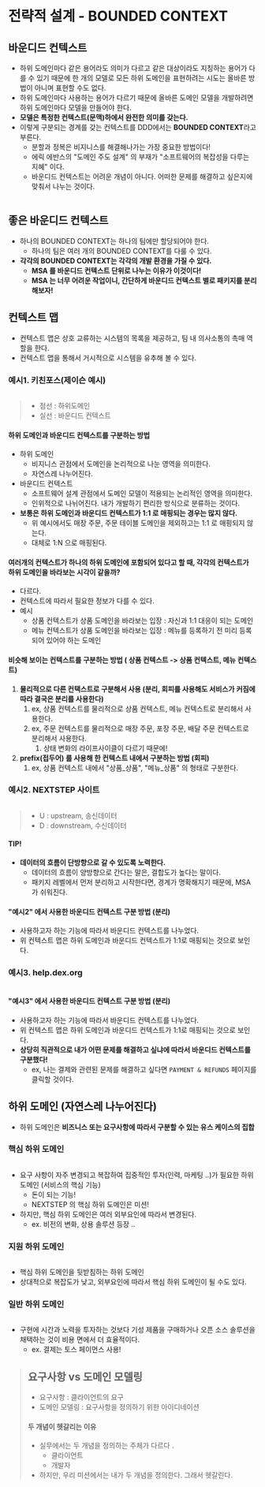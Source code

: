 # 전략적 설계 - BOUNDED CONTEXT

## 바운디드 컨텍스트&#x20;

* 하위 도메인마다 같은 용어라도 의미가 다르고 같은 대상이라도 지칭하는 용어가 다를 수 있기 때문에 한 개의 모델로 모든 하위 도메인을 표현하려는 시도는 올바른 방법이 아니며 표현할 수도 없다.
* 하위 도메인마다 사용하는 용어가 다르기 때문에 올바른 도메인 모델을 개발하려면 하위 도메인마다 모델을 만들어야 한다.
* **모델은 특정한 컨텍스트(문맥)하에서 완전한 의미를 갖는다.**
* 이렇게 구분되는 경계를 갖는 컨텍스트를 DDD에서는 **BOUNDED CONTEXT**라고 부른다.
  * 분할과 정복은 비지니스를 해결해나가는 가장 중요한 방법이다!&#x20;
  * 에릭 에반스의 "도메인 주도 설계" 의 부재가 "소프트웨어의 복잡성을 다루는 지혜" 이다.&#x20;
  * 바운디드 컨텍스트는 어려운 개념이 아니다. 어떠한 문제를 해결하고 싶은지에 맞춰서 나누는 것이다.&#x20;

<figure><img src="../../../../../.gitbook/assets/image (1) (1) (1) (1).png" alt=""><figcaption></figcaption></figure>

## 좋은 바운디드 컨텍스트&#x20;

* 하나의 BOUNDED CONTEXT는 하나의 팀에만 할당되어야 한다.
  * 하나의 팀은 여러 개의 BOUNDED CONTEXT를 다룰 수 있다.
* **각각의 BOUNDED CONTEXT는 각각의 개발 환경을 가질 수 있다.**
  * **MSA 를 바운디드 컨텍스트 단위로 나누는 이유가 이것이다!**&#x20;
  * **MSA 는 너무 어려운 작업이니, 간단하게 바운디드 컨텍스트 별로 패키지를 분리해보자!**

## 컨텍스트 맵&#x20;

* 컨텍스트 맵은 상호 교류하는 시스템의 목록을 제공하고, 팀 내 의사소통의 촉매 역할을 한다.
* 컨텍스트 맵을 통해서 거시적으로 시스템을 유추해 볼 수 있다.&#x20;

### 예시1. 키친포스(제이슨 예시)

<figure><img src="../../../../../.gitbook/assets/image (5).png" alt=""><figcaption></figcaption></figure>

> * 점선 : 하위도메인&#x20;
> * 실선 : 바운디드 컨텍스트

#### 하위 도메인과 바운디드 컨텍스트를 구분하는 방법&#x20;

* 하위 도메인&#x20;
  * 비지니스 관점에서 도메인을 논리적으로 나눈 영역을 의미한다.&#x20;
  * 자연스레 나누어진다.&#x20;
* 바운디드 컨텍스트&#x20;
  * 소프트웨어 설계 관점에서 도메인 모델이 적용되는 논리적인 영역을 의미한다.&#x20;
  * 인위적으로 나뉘어진다. 내가 개발하기 편리한 방식으로 분류하는 것이다. &#x20;
* **보통은 하위 도메인과 바운디드 컨텍스트가 1:1 로 매핑되는 경우는 많지 않다.**&#x20;
  * 위 예시에서도 매장 주문, 주문 테이블 도메인을 제외하고는 1:1 로 매핑되지 않는다.&#x20;
  * 대체로 1:N 으로 매핑된다.&#x20;

#### 여러개의 컨텍스트가 하나의 하위 도메인에 포함되어 있다고 할 때, 각각의 컨텍스트가 하위 도메인을 바라보는 시각이 같을까?&#x20;

* 다르다.&#x20;
* 컨텍스트에 따라서 필요한 정보가 다를 수 있다.&#x20;
* 예시&#x20;
  * 상품 컨텍스트가 상품 도메인을 바라보는 입장 : 자신과 1:1 대응이 되는 도메인&#x20;
  * 메뉴 컨텍스트가 상품 도메인을 바라보는 입장 : 메뉴를 등록하기 전 미리 등록되어 있어야 하는 도메인

#### 비슷해 보이는 컨텍스트를 구분하는 방법 ( 상품 컨텍스트 -> 상품 컨텍스트, 메뉴 컨텍스트) &#x20;

1. **물리적으로 다른 컨택스트로 구분해서 사용 (분리, 회피를 사용해도 서비스가 커짐에 따라 결국은 분리를 사용한다)**
   1. ex, 상품 컨텍스트를 물리적으로 상품 컨텍스트, 메뉴 컨텍스트로 분리해서 사용한다.
   2. ex, 주문 컨텍스트를 물리적으로 매장 주문, 포장 주문, 배달 주문 컨텍스트로 분리해서 사용한다.&#x20;
      1. 상태 변화의 라이프사이클이 다르기 때문에!&#x20;
2. **prefix(접두어) 를 사용해 한 컨텍스트 내에서 구분하는 방법 (회피)**&#x20;
   1. ex, 상품 컨텍스트 내에서 "상품\_상품", "메뉴\_상품" 의 형태로 구분한다.&#x20;

### 예시2. NEXTSTEP 사이트

<figure><img src="../../../../../.gitbook/assets/image (6).png" alt=""><figcaption></figcaption></figure>

> * U : upstream, 송신데이터&#x20;
> * D : downstream, 수신데이터

#### TIP!

* **데이터의 흐름이 단방향으로 갈 수 있도록 노력한다.**
  * 데이터의 흐름이 양방향으로 간다는 말은, 결합도가 높다는 말이다.
  * 패키지 레벨에서 먼저 분리하고 시작한다면, 경계가 명확해지기 때문에, MSA 가 쉬워진다.

#### "예시2" 에서 사용한 바운디드 컨텍스트 구분 방법 (분리)

* 사용하고자 하는 기능에 따라서 바운디드 컨텍스트를 나누었다.&#x20;
* 위 컨텍스트 맵은 하위 도메인과 바운디드 컨텍스트가 1:1로 매핑되는 것으로 보인다.&#x20;

### 예시3. help.dex.org

<figure><img src="../../../../../.gitbook/assets/스크린샷 2025-02-11 20.13.57.png" alt=""><figcaption></figcaption></figure>

#### "예시3" 에서 사용한 바운디드 컨텍스트 구분 방법 (분리)

* 사용하고자 하는 기능에 따라서 바운디드 컨텍스트를 나누었다.&#x20;
* 위 컨텍스트 맵은 하위 도메인과 바운디드 컨텍스트가 1:1로 매핑되는 것으로 보인다.
* **상당히 직관적으로 내가 어떤 문제를 해결하고 싶냐에 따라서 바운디드 컨텍스트를 구분했다!**
  * ex, 나는 결제와 관련된 문제를 해결하고 싶다면 `PAYMENT & REFUNDS` 페이지를 클릭할 것이다.&#x20;

## 하위 도메인 (자연스레 나누어진다)&#x20;

* 하위 도메인은 **비즈니스 또는 요구사항에 따라서 구분할 수 있는 유스 케이스의 집합**

### 핵심 하위 도메인&#x20;

<figure><img src="../../../../../.gitbook/assets/스크린샷 2025-02-11 20.23.36.png" alt=""><figcaption></figcaption></figure>

* 요구 사항이 자주 변경되고 복잡하여 집중적인 투자(인력, 마케팅 ..)가 필요한 하위 도메인 (서비스의 핵심 기능)
  * 돈이 되는 기능!&#x20;
  * NEXTSTEP 의 핵심 하위 도메인은 미션!
* 하지만, 핵심 하위 도메인은 여러 외부요인에 따라서 변경된다.
  * ex. 비전의 변화, 상용 솔루션 등장 ..

### 지원 하위 도메인&#x20;

<figure><img src="../../../../../.gitbook/assets/스크린샷 2025-02-15 16.07.55.png" alt=""><figcaption></figcaption></figure>

* 핵심 하위 도메인을 뒷받침하는 하위 도메인
* 상대적으로 복잡도가 낮고, 외부요인에 따라서 핵심 하위 도메인이 될 수도 있다.&#x20;

### 일반 하위 도메인&#x20;

<figure><img src="../../../../../.gitbook/assets/스크린샷 2025-02-11 20.25.29.png" alt=""><figcaption></figcaption></figure>

* 구현에 시간과 노력을 투자하는 것보다 기성 제품을 구매하거나 오픈 소스 솔루션을 채택하는 것이 비용 면에서 더 효율적이다.&#x20;
  * ex. 결제는 토스 페이먼스 사용!

> ## 요구사항 vs 도메인 모델링&#x20;
>
> * 요구사항 : 클라이언트의 요구
> * 도메인 모델링 : 요구사항을 정의하기 위한 아이디네이션
>
> #### 두 개념이 헷갈리는 이유&#x20;
>
> * 실무에서는 두 개념을 정의하는 주체가 다르다 .
>   * 클라이언트
>   * 개발자
> * 하지만, 우리 미션에서는 내가 두 개념을 정의한다. 그래서 헷갈린다.&#x20;
